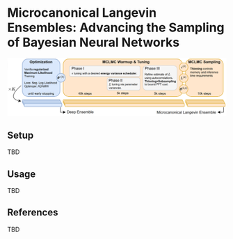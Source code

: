 # Microcanonical Langevin Ensembles: Advancing the Sampling of Bayesian Neural Networks

![Flowchart](flowchart.png)

## Setup

TBD

## Usage

TBD

## References

TBD